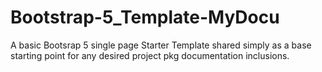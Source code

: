 # Bootstrap-5_Template-MyDocu
 A basic Bootsrap 5 single page Starter Template shared simply as a base starting point for any desired project pkg documentation inclusions.
